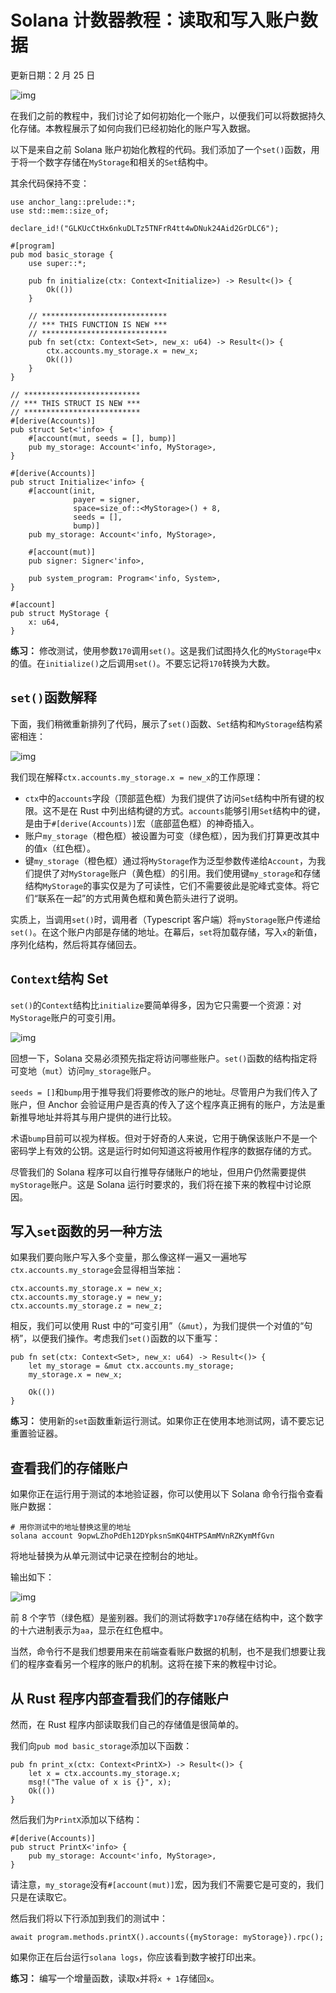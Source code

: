 # Solana 计数器教程：读取和写入账户数据

更新日期：2 月 25 日

![img](https://static.wixstatic.com/media/935a00_e7c40bb8964749c68bcb39e80aae9679~mv2.jpg)

在我们之前的教程中，我们讨论了如何初始化一个账户，以便我们可以将数据持久化存储。本教程展示了如何向我们已经初始化的账户写入数据。

以下是来自之前 Solana 账户初始化教程的代码。我们添加了一个`set()`函数，用于将一个数字存储在`MyStorage`和相关的`Set`结构中。

其余代码保持不变：

```
use anchor_lang::prelude::*;
use std::mem::size_of;

declare_id!("GLKUcCtHx6nkuDLTz5TNFrR4tt4wDNuk24Aid2GrDLC6");

#[program]
pub mod basic_storage {
    use super::*;

    pub fn initialize(ctx: Context<Initialize>) -> Result<()> {
        Ok(())
    }

    // ****************************
    // *** THIS FUNCTION IS NEW ***
    // ****************************
    pub fn set(ctx: Context<Set>, new_x: u64) -> Result<()> {
        ctx.accounts.my_storage.x = new_x;
        Ok(())
    }
}

// **************************
// *** THIS STRUCT IS NEW ***
// **************************
#[derive(Accounts)]
pub struct Set<'info> {
    #[account(mut, seeds = [], bump)]
    pub my_storage: Account<'info, MyStorage>,
}

#[derive(Accounts)]
pub struct Initialize<'info> {
    #[account(init,
              payer = signer,
              space=size_of::<MyStorage>() + 8,
              seeds = [],
              bump)]
    pub my_storage: Account<'info, MyStorage>,

    #[account(mut)]
    pub signer: Signer<'info>,

    pub system_program: Program<'info, System>,
}

#[account]
pub struct MyStorage {
    x: u64,
}
```

**练习：** 修改测试，使用参数`170`调用`set()`。这是我们试图持久化的`MyStorage`中`x`的值。在`initialize()`之后调用`set()`。不要忘记将`170`转换为大数。

## `set()`函数解释

下面，我们稍微重新排列了代码，展示了`set()`函数、`Set`结构和`MyStorage`结构紧密相连：

![img](https://static.wixstatic.com/media/935a00_c11d3593c0004a659db5921808157f34~mv2.png/v1/fill/w_740,h_357,al_c,q_85,usm_0.66_1.00_0.01,enc_auto/935a00_c11d3593c0004a659db5921808157f34~mv2.png)

我们现在解释`ctx.accounts.my_storage.x = new_x`的工作原理：

- `ctx`中的`accounts`字段（顶部蓝色框）为我们提供了访问`Set`结构中所有键的权限。这不是在 Rust 中列出结构键的方式。`accounts`能够引用`Set`结构中的键，是由于`#[derive(Accounts)]`宏（底部蓝色框）的神奇插入。
- 账户`my_storage`（橙色框）被设置为可变（绿色框），因为我们打算更改其中的值`x`（红色框）。
- 键`my_storage`（橙色框）通过将`MyStorage`作为泛型参数传递给`Account`，为我们提供了对`MyStorage`账户（黄色框）的引用。我们使用键`my_storage`和存储结构`MyStorage`的事实仅是为了可读性，它们不需要彼此是驼峰式变体。将它们“联系在一起”的方式用黄色框和黄色箭头进行了说明。

实质上，当调用`set()`时，调用者（Typescript 客户端）将`myStorage`账户传递给`set()`。在这个账户内部是存储的地址。在幕后，`set`将加载存储，写入`x`的新值，序列化结构，然后将其存储回去。

## `Context`结构 Set

`set()`的`Context`结构比`initialize`要简单得多，因为它只需要一个资源：对`MyStorage`账户的可变引用。

![img](https://static.wixstatic.com/media/935a00_38ac522d9abb4caea0b70248e7524656~mv2.png/v1/fill/w_740,h_146,al_c,q_85,usm_0.66_1.00_0.01,enc_auto/935a00_38ac522d9abb4caea0b70248e7524656~mv2.png)

回想一下，Solana 交易必须预先指定将访问哪些账户。`set()`函数的结构指定将可变地（`mut`）访问`my_storage`账户。

`seeds = []`和`bump`用于推导我们将要修改的账户的地址。尽管用户为我们传入了账户，但 Anchor 会验证用户是否真的传入了这个程序真正拥有的账户，方法是重新推导地址并将其与用户提供的进行比较。

术语`bump`目前可以视为样板。但对于好奇的人来说，它用于确保该账户不是一个密码学上有效的公钥。这是运行时如何知道这将被用作程序的数据存储的方式。

尽管我们的 Solana 程序可以自行推导存储账户的地址，但用户仍然需要提供`myStorage`账户。这是 Solana 运行时要求的，我们将在接下来的教程中讨论原因。

## 写入`set`函数的另一种方法

如果我们要向账户写入多个变量，那么像这样一遍又一遍地写`ctx.accounts.my_storage`会显得相当笨拙：

```
ctx.accounts.my_storage.x = new_x;
ctx.accounts.my_storage.y = new_y;
ctx.accounts.my_storage.z = new_z;
```

相反，我们可以使用 Rust 中的“可变引用”（`&mut`），为我们提供一个对值的“句柄”，以便我们操作。考虑我们`set()`函数的以下重写：

```
pub fn set(ctx: Context<Set>, new_x: u64) -> Result<()> {
    let my_storage = &mut ctx.accounts.my_storage;
	my_storage.x = new_x;

    Ok(())
}
```

**练习：** 使用新的`set`函数重新运行测试。如果你正在使用本地测试网，请不要忘记重置验证器。

## 查看我们的存储账户

如果你正在运行用于测试的本地验证器，你可以使用以下 Solana 命令行指令查看账户数据：

```
# 用你测试中的地址替换这里的地址
solana account 9opwLZhoPdEh12DYpksnSmKQ4HTPSAmMVnRZKymMfGvn
```

将地址替换为从单元测试中记录在控制台的地址。

输出如下：

![img](https://static.wixstatic.com/media/935a00_98f723c0f9a644cbb551cea8775b924b~mv2.png/v1/fill/w_740,h_144,al_c,q_85,usm_0.66_1.00_0.01,enc_auto/935a00_98f723c0f9a644cbb551cea8775b924b~mv2.png)

前 8 个字节（绿色框）是鉴别器。我们的测试将数字`170`存储在结构中，这个数字的十六进制表示为`aa`，显示在红色框中。

当然，命令行不是我们想要用来在前端查看账户数据的机制，也不是我们想要让我们的程序查看另一个程序的账户的机制。这将在接下来的教程中讨论。

## 从 Rust 程序内部查看我们的存储账户

然而，在 Rust 程序内部读取我们自己的存储值是很简单的。

我们向`pub mod basic_storage`添加以下函数：

```
pub fn print_x(ctx: Context<PrintX>) -> Result<()> {
    let x = ctx.accounts.my_storage.x;
    msg!("The value of x is {}", x);
    Ok(())
}
```

然后我们为`PrintX`添加以下结构：

```
#[derive(Accounts)]
pub struct PrintX<'info> {
    pub my_storage: Account<'info, MyStorage>,
}
```

请注意，`my_storage`没有`#[account(mut)]`宏，因为我们不需要它是可变的，我们只是在读取它。

然后我们将以下行添加到我们的测试中：

```
await program.methods.printX().accounts({myStorage: myStorage}).rpc();
```

如果你正在后台运行`solana logs`，你应该看到数字被打印出来。

**练习：** 编写一个增量函数，读取`x`并将`x + 1`存储回`x`。